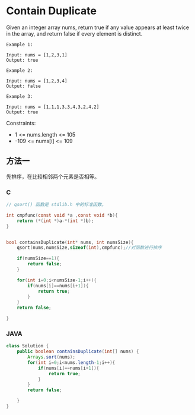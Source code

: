 # Contain Duplicate

Given an integer array nums, return true if any value appears at least twice in the array, and return false if every element is distinct.

 

```
Example 1:

Input: nums = [1,2,3,1]
Output: true

Example 2:

Input: nums = [1,2,3,4]
Output: false

Example 3:

Input: nums = [1,1,1,3,3,4,3,2,4,2]
Output: true
```


Constraints:

- 1 <= nums.length <= 105
- -109 <= nums[i] <= 109

## 方法一

先排序，在比较相邻两个元素是否相等。

### C

```c
// qsort() 函数是 stdlib.h 中的标准函数。

int cmpfunc(const void *a ,const void *b){
    return (*(int *)a-*(int *)b);
}


bool containsDuplicate(int* nums, int numsSize){
    qsort(nums,numsSize,sizeof(int),cmpfunc);//对函数进行排序

    if(numsSize==1){
        return false;
    }

    for(int i=0;i<numsSize-1;i++){
        if(nums[i]==nums[i+1]){
            return true;
        }
    }
    return false;

}
```

### JAVA

```java
class Solution {
    public boolean containsDuplicate(int[] nums) {
        Arrays.sort(nums);
        for(int i=0;i<nums.length-1;i++){
            if(nums[i]==nums[i+1]){
                return true;
            }
        }
        return false;

    }
}
```

